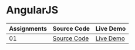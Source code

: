 # AngularJS

| Assignments   | Source Code                                                                        | Live Demo                                                                        |
| ------------- | ---------------------------------------------------------------------------------- | -------------------------------------------------------------------------------- |
| 01             | [Source Code](https://github.com/karamanburak/AngularJS) | [Live Demo](https://karamanburak.github.io/AngularJS/assignment1//module1-solution//index.html) |
